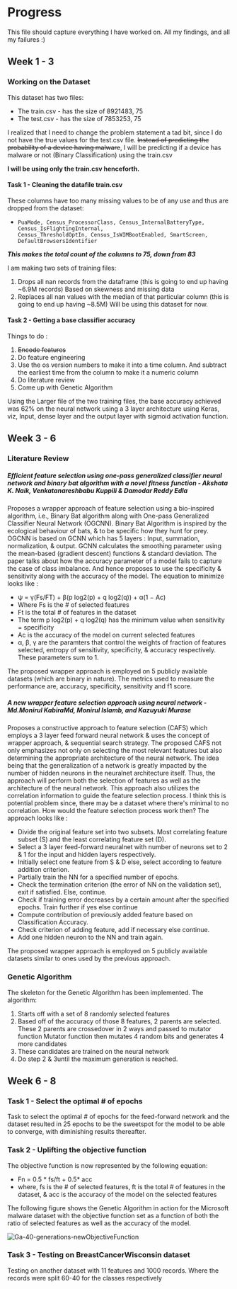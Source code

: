 # Progress
This file should capture everything I have worked on. All my findings, and all my failures :)

## Week 1 - 3

### Working on the Dataset
This dataset has two files:
- The train.csv - has the size of 8921483, 75
- The test.csv - has the size of 7853253, 75

I realized that I need to change the problem statement a tad bit, since I do not have the true values for the test.csv 
file. 
~~Instead of predicting the probability of a device having malware~~, I will be predicting if a device has malware or not 
(Binary Classification) using the train.csv

**I will be using only the train.csv henceforth.**

#### Task 1 - Cleaning the datafile train.csv
These columns have too many missing values to be of any use and thus are dropped from the dataset:
-     PuaMode, Census_ProcessorClass, Census_InternalBatteryType, Census_IsFlightingInternal,
      Census_ThresholdOptIn, Census_IsWIMBootEnabled, SmartScreen, DefaultBrowsersIdentifier

_**This makes the total count of the columns to 75, down from 83**_

I am making two sets of training files:
1. Drops all nan records from the dataframe (this is going to end up having ~6.9M records)
    Based on skewness and missing data
2. Replaces all nan values with the median of that particular column (this is going to end up having ~8.5M)
    Will be using this dataset for now.


#### Task 2 - Getting a base classifier accuracy
Things to do :
1. ~~Encode features~~
2. Do feature engineering
3. Use the os version numbers to make it into a time column. And subtract the earliest time from the column to make it a numeric column
4. Do literature review
5. Come up with Genetic Algorithm 

Using the Larger file of the two training files, the base accuracy achieved was 62% on the neural network using a 3 layer 
architecture using Keras, viz, Input, dense layer and the output layer with sigmoid activation function.



## Week 3 - 6

### Literature Review
##### Efficient feature selection using one-pass generalized classifier neural network and binary bat algorithm with a novel fitness function - Akshata K. Naik, Venkatanareshbabu Kuppili & Damodar Reddy Edla

Proposes a wrapper approach of feature selection using a bio-inspired algorithm, i.e., Binary Bat algorithm along with 
One-pass Generalized Classifier Neural Network (OGCNN). 
Binary Bat Algorithm is inspired by the ecological behaviour of bats, & to be specific how they hunt for prey. 
OGCNN is based on GCNN which has 5 layers : Input, summation, normalization, & output.
GCNN calculates the smoothing parameter using the mean-based (gradient descent) functions & standard deviation. The paper talks about
how the accuracy parameter of a model fails to capture the case of class imbalance. And hence proposes to use the specificity &
sensitivity along with the accuracy of the model. The equation to minimize looks like :
- ψ = γ(Fs/FT) + β(p log2(p) + q log2(q)) + α(1 − Ac)
- Where Fs is the # of selected features
- Ft is the total # of features in the dataset
- The term p log2(p) + q log2(q) has the minimum value when sensitivity = specificity
- Ac is the accuracy of the model on current selected features
- α, β, γ are the paramters that control the weights of fraction of features selected, entropy of sensitivity, specificity,
 & accuracy respectively. These parameters sum to 1.

The proposed wrapper approach is employed on 5 publicly available datasets (which are binary in nature). The metrics used 
to measure the performance are, accuracy, specificity, sensitivity and f1 score.

##### A new wrapper feature selection approach using neural network - Md.Monirul KabiraMd, Monirul Islamb, and Kazuyuki Murase

Proposes a constructive approach to feature selection (CAFS) which employs a 3 layer feed forward neural network & uses the 
concept of wrapper approach, & sequential search strategy. The proposed CAFS not only emphasizes not only on selecting the most 
relevant features but also determining the appropriate architecture of the neural network. The idea being that the generalization
of a network is greatly impacted by the number of hidden neurons in the neuralnet architecture itself. Thus, the approach will
perform both the selection of features as well as the architecture of the neural network. This approach also utilizes the 
correlation information to guide the feature selection process. I think this is potential problem since, there may be a 
dataset where there's minimal to no correlation. How would the feature selection process work then? The approach looks like :
- Divide the original feature set into two subsets. Most correlating feature subset (S) and the least correlating feature set (D).
- Select a 3 layer feed-forward neuralnet with number of neurons set to 2 & 1 for the input and hidden layers respectively.
- Initially select one feature from S & D else, select according to feature addition criterion.
- Partially train the NN for a specified number of epochs.
- Check the termination criterion (the error of NN on the validation set), exit if satisfied. Else, continue.
- Check if training error decreases by a certain amount after the specified epochs. Train further if yes else continue
- Compute contribution of previously added feature based on Classification Accuracy.
- Check criterion of adding feature, add if necessary else continue.
- Add one hidden neuron to the NN and train again.

The proposed wrapper approach is employed on 5 publicly available datasets similar to ones used by the previous approach. 


### Genetic Algorithm

The skeleton for the Genetic Algorithm has been implemented.
The algorithm:
1. Starts off with a set of 8 randomly selected features
2. Based off of the accuracy of those 8 features, 2 parents are selected.
     These 2 parents are crossedover in 2 ways and passed to mutator function
     Mutator function then mutates 4 random bits and generates 4 more candidates
3. These candidates are trained on the neural network
4. Do step 2 & 3until the maximum generation is reached.


## Week 6 - 8
### Task 1 - Select the optimal # of epochs
Task to select the optimal # of epochs for the feed-forward network and the dataset resulted in 25 epochs to be the 
sweetspot for the model to be able to converge, with diminishing results thereafter.

### Task 2 - Uplifting the objective function
The objective function is now represented by the following equation:
 - Fn = 0.5 * fs/ft + 0.5* acc
- where,
fs is the # of selected features,
ft is the total # of features in the dataset,
& acc is the accuracy of the model on the selected features

The following figure shows the Genetic Algorithm in action for the Microsoft malware dataset with the objective function
set as a function of both the ratio of selected features as well as the accuracy of the model.

![Ga-40-generations-newObjectiveFunction](https://github.com/iskunalnayyar/Capstonegit/New_fitness.png)

### Task 3 - Testing on BreastCancerWisconsin dataset
Testing on another dataset with 11 features and 1000 records. Where the records were split 60-40 for the classes respectively 